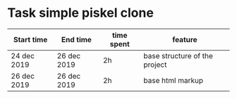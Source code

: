 # Task simple piskel clone

| Start time | End time | time spent | feature |
|------------|----------|------------|---------|
| 24 dec 2019 | 26 dec 2019 | 2h | base structure of the project|
| 26 dec 2019 | 26 dec 2019 | 2h | base html markup|


